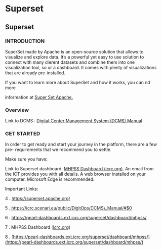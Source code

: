 # Superset

## Superset

### INTRODUCTION

SuperSet made by Apache is an open-source solution that allows to visualize and explore data. It’s a powerful yet easy to use solution to connect with many dierent datasets and combine them into one visualization tool, so or a dashboard. It comes with plenty of visualizations that are already pre-installed.

If you want to learn more about SuperSet and how it works, you can nd more

information at [Super Set Apache.](https://superset.apache.org/)

### **Overview**

Link to DCMS :  [Digital Center Management System (DCMS) Manual](https://icrc.scenari.eu/public/DigitOps/DCMS_Manual/#$0)

### GET STARTED

In order to get ready and start your journey in the platform, there are a few pre- requirements that we recommend you to settle.

Make sure you have:

Link to Superset dashboard: [MHPSS Dashboard (icrc.org)](https://pearl-dashboards.ext.icrc.org/superset/dashboard/mhpss/).  An email from the ICT provides you with all details. A web browser installed on your computer. Microsoft Edge is recommended.

Important Links:

4 . [https://superset.apache.org/ ](https://superset.apache.org/)

5 .[ https://icrc.scenari.eu/public/DigitOps/DCMS\_Manual/#$0 ](https://icrc.scenari.eu/public/DigitOps/DCMS_Manual/#$0)

6 . [https://pearl-dashboards.ext.icrc.org/superset/dashboard/mhpss/ ](https://pearl-dashboards.ext.icrc.org/superset/dashboard/mhpss/)

7 . MHPSS Dashboard ([icrc.org](https://app.gitbook.com/u/xHVpy08y7BUjMMEvCQ2X7fWUxe43))&#x20;

8 . [https://pearl-dashboards.ext.icrc.org/superset/dashboard/mhpss/](https://pearl-dashboards.ext.icrc.org/superset/dashboard/mhpss/)
